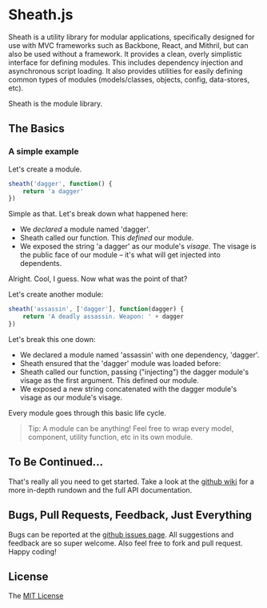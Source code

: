 # Sheath.js

Sheath is a utility library for modular applications, specifically designed for use with MVC frameworks such as Backbone, React, and Mithril, but can also be used without a framework. It provides a clean, overly simplistic interface for defining modules. This includes dependency injection and asynchronous script loading. It also provides utilities for easily defining common types of modules (models/classes, objects, config, data-stores, etc).

Sheath is the module library.

## The Basics

### A simple example

Let's create a module.

```javascript
sheath('dagger', function() {
	return 'a dagger'
})
```

Simple as that. Let's break down what happened here:

- We *declared* a module named 'dagger'.
- Sheath called our function. This *defined* our module.
- We exposed the string 'a dagger' as our module's *visage*. The visage is the public face of our module &ndash; it's what will get injected into dependents.

Alright. Cool, I guess. Now what was the point of that?

Let's create another module:

```javascript
sheath('assassin', ['dagger'], function(dagger) {
	return 'A deadly assassin. Weapon: ' + dagger
})
```

Let's break this one down:

- We declared a module named 'assassin' with one dependency, 'dagger'.
- Sheath ensured that the 'dagger' module was loaded before:
- Sheath called our function, passing ("injecting") the dagger module's visage as the first argument. This defined our module.
- We exposed a new string concatenated with the dagger module's visage as our module's visage.

Every module goes through this basic life cycle.

> Tip: A module can be anything! Feel free to wrap every model, component, utility function, etc in its own module.

## To Be Continued...

That's really all you need to get started. Take a look at the [github wiki](https://github.com/bowheart/sheath.js/wiki) for a more in-depth rundown and the full API documentation.

## Bugs, Pull Requests, Feedback, Just Everything

Bugs can be reported at the [github issues page](https://github.com/bowheart/sheath.js/issues). All suggestions and feedback are so super welcome. Also feel free to fork and pull request. Happy coding!

## License

The [MIT License](blob/next/LICENSE)
